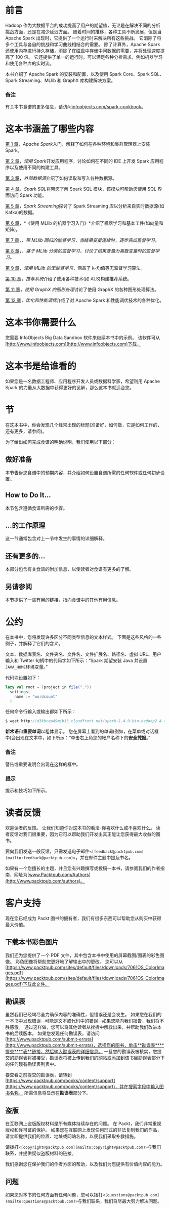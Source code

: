# 前言

Hadoop 作为大数据平台的成功提高了用户的期望值，无论是在解决不同的分析挑战方面，还是在减少延迟方面。 随着时间的推移，各种工具不断发展，但是当 Apache Spark 出现时，它提供了一个运行时来解决所有这些挑战。 它消除了将多个工具与各自的挑战和学习曲线相结合的需要。 除了计算外，Apache Spark 还使用内存进行持久存储，消除了在磁盘中存储中间数据的需要，并将处理速度提高了 100 倍。 它还提供了单一的运行时，可以满足各种分析需求，例如机器学习和使用各种库的实时流。

本书介绍了 Apache Spark 的安装和配置，以及使用 Spark Core、Spark SQL、Spark Streaming、MLlib 和 GraphX 库构建解决方案。

### 备注

有关本书食谱的更多信息，请访问[infoobjects.com/spark-cookbook](http://infoobjects.com/spark-cookbook)。

# 这本书涵盖了哪些内容

[第 1 章](01.html "Chapter 1. Getting Started with Apache Spark")，*Apache Spark*入门，解释了如何在各种环境和集群管理器上安装 Spark。

[第 2 章](02.html "Chapter 2. Developing Applications with Spark")，*使用 Spark*开发应用程序，讨论如何在不同的 IDE 上开发 Spark 应用程序以及使用不同的构建工具。

[第 3 章](03.html "Chapter 3. External Data Sources")，*外部数据源*介绍了如何读取和写入各种数据源。

[第 4 章](04.html "Chapter 4. Spark SQL")，*Spark SQL*将带您了解 Spark SQL 模块，该模块可帮助您使用 SQL 界面访问 Spark 功能。

[第 5 章](05.html "Chapter 5. Spark Streaming")，*Spark Streaming*探讨了 Spark Streaming 库以分析来自实时数据源(如 Kafka)的数据。

[第 6 章](06.html "Chapter 6. Getting Started with Machine Learning Using MLlib")，*《使用 MLlib 的机器学习入门》*介绍了机器学习和基本工件(如向量和矩阵)。

[第 7 章](07.html "Chapter 7. Supervised Learning with MLlib – Regression")，*，*带 MLlib 回归的监督学习*，当结果变量连续时，逐步完成监督学习。*

[第 8 章](08.html "Chapter 8. Supervised Learning with MLlib – Classification")，*，*基于 MLlib 分类的监督学习*，讨论了结果变量为离散变量时的监督学习。*

[第 9 章](09.html "Chapter 9. Unsupervised Learning with MLlib")，*使用 MLlib 的无监督学习*，涵盖了 k-均值等无监督学习算法。

[第 10 章](10.html "Chapter 10. Recommender Systems")，*推荐系统*介绍了使用各种技术(如 ALS)构建推荐系统。

[第 11 章](11.html "Chapter 11. Graph Processing Using GraphX")，*使用 GraphX 的图形处理*讨论了使用 GraphX 的各种图形处理算法。

[第 12 章](12.html "Chapter 12. Optimizations and Performance Tuning")，*优化和性能调优*介绍了对 Apache Spark 和性能调优技术的各种优化。

# 这本书你需要什么

您需要 InfoObjects Big Data Sandbox 软件来继续本书中的示例。 该软件可从[http://www.infoobjects.com](http://www.infoobjects.com)下载。

# 这本书是给谁看的

如果您是一名数据工程师、应用程序开发人员或数据科学家，希望利用 Apache Spark 的力量从大数据中获得更好的见解，那么这本书就适合您。

# 节

在这本书中，你会发现几个经常出现的标题(准备好，如何做，它是如何工作的，还有更多，请参阅)。

为了给出如何完成食谱的明确说明，我们使用以下部分：

## 做好准备

本节告诉您食谱中的预期内容，并介绍如何设置食谱所需的任何软件或任何初步设置。

## How to Do It…

本节包含遵循食谱所需的步骤。

## …的工作原理

这一节通常包含对上一节中发生的事情的详细解释。

## 还有更多的…

本部分包含有关食谱的附加信息，以使读者对食谱有更多的了解。

## 另请参阅

本节提供了一些有用的链接，指向食谱中的其他有用信息。

# 公约

在本书中，您将发现许多区分不同类型信息的文本样式。 下面是这些风格的一些例子，并解释了它们的含义。

文本、数据库表名、文件夹名、文件名、文件扩展名、路径名、虚拟 URL、用户输入和 Twitter 句柄中的代码字如下所示：“Spark 期望安装 Java 并设置`JAVA_HOME`环境变量。”

代码块设置如下：

```scala
lazy val root = (project in file("."))
  settings(
    name := "wordcount"
  )
```

任何命令行输入或输出都如下所示：

```scala
$ wget http://d3kbcqa49mib13.cloudfront.net/spark-1.4.0-bin-hadoop2.4.tgz

```

**新术语**和**重要单词**以粗体显示。 您在屏幕上看到的单词(例如，在菜单或对话框中)会出现在文本中，如下所示：“单击右上角您的帐户名称下的**安全凭据**。”

### 备注

警告或重要说明会出现在这样的框中。

### 提示

提示和技巧如下所示。

# 读者反馈

欢迎读者的反馈。 让我们知道你对这本书的看法-你喜欢什么或不喜欢什么。 读者反馈对我们很重要，因为它可以帮助我们开发出真正能让您获得最大收益的图书。

要向我们发送一般反馈，只需发送电子邮件`<[feedback@packtpub.com](mailto:feedback@packtpub.com)>`，并在邮件主题中提及书名。

如果有一个您擅长的主题，并且您有兴趣撰写或投稿一本书，请参阅我们的作者指南，网址为[www.Packtpub.com/Authors](http://www.packtpub.com/authors)。

# 客户支持

现在您已经成为 Packt 图书的拥有者，我们有很多东西可以帮助您从购买中获得最大价值。

## 下载本书彩色图片

我们还为您提供了一个 PDF 文件，其中包含本书中使用的屏幕截图/图表的彩色图像。 彩色图像将帮助您更好地了解输出中的更改。 您可以从[https://www.packtpub.com/sites/default/files/downloads/7061OS_ColorImages.pdf](https://www.packtpub.com/sites/default/files/downloads/7061OS_ColorImages.pdf)下载此文件。

## 勘误表

虽然我们已经竭尽全力确保内容的准确性，但错误还是会发生。 如果您在我们的一本书中发现错误--可能是文本或代码中的错误--如果您能向我们报告，我们将不胜感激。 通过这样做，您可以将其他读者从挫折中解救出来，并帮助我们改进本书的后续版本。 如果您发现任何勘误表，请访问[http://www.packtpub.com/submit-errata](http://www.packtpub.com/submit-errata)，选择您的图书，单击**勘误表****提交****表**链接，然后输入勘误表的详细信息。 一旦您的勘误表被核实，您提交的勘误表将被接受，勘误表将被上传到我们的网站或添加到该书目勘误表部分下的任何现有勘误表列表中。

要查看之前提交的勘误表，请转到[https://www.packtpub.com/books/content/support](https://www.packtpub.com/books/content/support)，并在搜索字段中输入图书名称。 所需信息将显示在**勘误表**部分下。

## 盗版

在互联网上盗版版权材料是所有媒体持续存在的问题。 在 Packt，我们非常重视版权和许可证的保护。 如果您在互联网上发现任何形式的非法复制我们的作品，请立即提供我们的位置、地址或网站名称，以便我们采取补救措施。

请拨打`<[copyright@packtpub.com](mailto:copyright@packtpub.com)>`与我们联系，并提供疑似盗版材料的链接。

我们感谢您在保护我们的作者方面的帮助，以及我们为您提供有价值内容的能力。

## 问题

如果您对本书的任何方面有任何问题，您可以拨打`<[questions@packtpub.com](mailto:questions@packtpub.com)>`与我们联系，我们将尽最大努力解决问题。